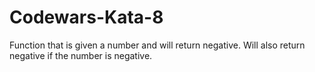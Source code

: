 # Codewars-Kata-8
Function that is given a number and will return negative. 
Will also return negative if the number is negative. 
